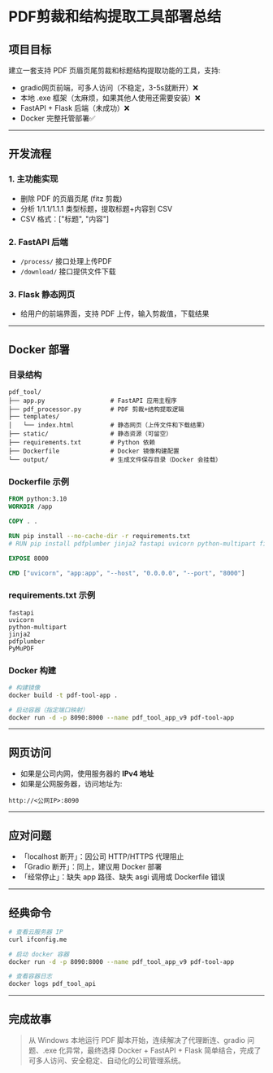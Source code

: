 # PDF剪裁和结构提取工具部署总结

## 项目目标

建立一套支持 PDF 页眉页尾剪裁和标题结构提取功能的工具，支持:

- gradio网页前端，可多人访问（不稳定，3-5s就断开）❌  
- 本地 .exe 框架（太麻烦，如果其他人使用还需要安装）❌  
- FastAPI + Flask 后端（未成功）❌  
- Docker 完整托管部署✅  

---

## 开发流程

### 1. 主功能实现
- 删除 PDF 的页眉页尾 (fitz 剪裁)
- 分析 1/1.1/1.1.1 类型标题，提取标题+内容到 CSV
- CSV 格式：["标题", "内容"]

### 2. FastAPI 后端
- `/process/` 接口处理上传PDF
- `/download/` 接口提供文件下载

### 3. Flask 静态网页
- 给用户的前端界面，支持 PDF 上传，输入剪裁值，下载结果

---

## Docker 部署

### 目录结构
```
pdf_tool/
├── app.py                  # FastAPI 应用主程序
├── pdf_processor.py        # PDF 剪裁+结构提取逻辑
├── templates/
│   └── index.html          # 静态网页（上传文件和下载结果）
├── static/                 # 静态资源（可留空）
├── requirements.txt        # Python 依赖
├── Dockerfile              # Docker 镜像构建配置
└── output/                 # 生成文件保存目录（Docker 会挂载）
```

### Dockerfile 示例
```dockerfile
FROM python:3.10
WORKDIR /app

COPY . .

RUN pip install --no-cache-dir -r requirements.txt
# RUN pip install pdfplumber jinja2 fastapi uvicorn python-multipart fitz PyMuPDF --trust...(公司源）

EXPOSE 8000

CMD ["uvicorn", "app:app", "--host", "0.0.0.0", "--port", "8000"]
```

### requirements.txt 示例
```
fastapi
uvicorn
python-multipart
jinja2
pdfplumber
PyMuPDF
```

### Docker 构建
```bash
# 构建镜像
docker build -t pdf-tool-app .

# 启动容器（指定端口映射）
docker run -d -p 8090:8000 --name pdf_tool_app_v9 pdf-tool-app
```

---

## 网页访问

- 如果是公司内网，使用服务器的 **IPv4 地址**
- 如果是公网服务器，访问地址为:

```
http://<公网IP>:8090
```

---

## 应对问题

- 「localhost 断开」：因公司 HTTP/HTTPS 代理阻止
- 「Gradio 断开」：同上，建议用 Docker 部署
- 「经常停止」：缺失 app 路径、缺失 asgi 调用或 Dockerfile 错误

---

## 经典命令

```bash
# 查看云服务器 IP
curl ifconfig.me

# 启动 docker 容器
docker run -d -p 8090:8000 --name pdf_tool_app_v9 pdf-tool-app

# 查看容器日志
docker logs pdf_tool_api
```

---

## 完成故事

> 从 Windows 本地运行 PDF 脚本开始，连续解决了代理断连、gradio 问题、.exe 化异常，最终选择 Docker + FastAPI + Flask 简单结合，完成了可多人访问、安全稳定、自动化的公司管理系统。

